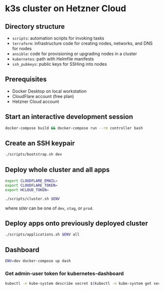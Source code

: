 # k3s cluster on Hetzner Cloud

## Directory structure

- `scripts`: automation scripts for invoking tasks
- `terraform`: infrastructure code for creating nodes, networks, and DNS for nodes
- `ansible`: code for provisioning or upgrading nodes in a cluster
- `kubernetes`: path with Helmfile manifests
- `ssh_pubkeys`: public keys for SSHing into nodes

## Prerequisites

- Docker Desktop on local workstation
- CloudFlare account (free plan)
- Hetzner Cloud account

## Start an interactive development session

```sh
docker-compose build && docker-compose run --rm controller bash
```

## Create an SSH keypair

```sh
./scripts/bootstrap.sh dev
```

## Deploy whole cluster and all apps

```sh
export CLOUDFLARE_EMAIL=
export CLOUDFLARE_TOKEN=
export HCLOUD_TOKEN=
```

```sh
./scripts/cluster.sh $ENV
```

where `$ENV` can be one of `dev`, `stag`, or `prod`.

## Deploy apps onto previously deployed cluster

```sh
./scripts/applications.sh $ENV all
```

## Dashboard

```sh
ENV=dev docker-compose up dash
```

### Get admin-user token for kubernetes-dashboard

```sh
kubectl -n kube-system describe secret $(kubectl -n kube-system get secret | grep admin-user | awk '{print $1}')
```
